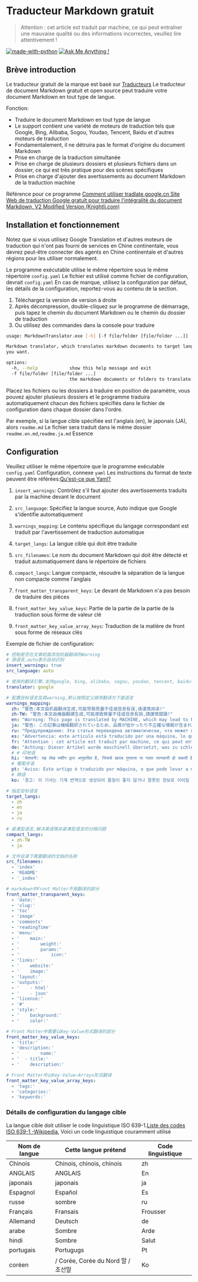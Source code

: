 # Traducteur Markdown gratuit

> Attention : cet article est traduit par machine, ce qui peut entraîner une mauvaise qualité ou des informations incorrectes, veuillez lire attentivement !


[![made-with-python](https://img.shields.io/badge/Made%20with-Python-1f425f.svg)](https://www.python.org/)
[![Ask Me Anything !](https://img.shields.io/badge/Ask%20me-anything-1abc9c.svg)](https://GitHub.com/Naereen/ama)

## Brève introduction

Le traducteur gratuit de la marque est basé sur [Traducteurs](https://github.com/UlionTse/translators) Le traducteur de document Markdown gratuit et open source peut traduire votre document Markdown en tout type de langue.

Fonction:

- Traduire le document Markdown en tout type de langue
- Le support contient une variété de moteurs de traduction tels que Google, Bing, Alibaba, Sogou, Youdao, Tencent, Baidu et d'autres moteurs de traduction
- Fondamentalement, il ne détruira pas le format d'origine du document Markdown
- Prise en charge de la traduction simultanée
- Prise en charge de plusieurs dossiers et plusieurs fichiers dans un dossier, ce qui est très pratique pour des scènes spécifiques
- Prise en charge d'ajouter des avertissements au document Markdown de la traduction machine

Référence pour ce programme [Comment utiliser tradlate.google.cn Site Web de traduction Google gratuit pour traduire l'intégralité du document Markdown, V2 Modified Version (Knightli.com)](https://www.knightli.com/zh-tw/2022/04/24/免費-google-翻譯-整篇-markdown-文檔-修改版/)

## Installation et fonctionnement

Notez que si vous utilisez Google Translation et d'autres moteurs de traduction qui n'ont pas fourni de services en Chine continentale, vous devrez peut-être connecter des agents en Chine continentale et d'autres régions pour les utiliser normalement.

Le programme exécutable utilise le même répertoire sous le même répertoire `config.yaml` Le fichier est utilisé comme fichier de configuration, devrait `config.yaml` En cas de manque, utilisez la configuration par défaut, les détails de la configuration, reportez-vous au contenu de la section.

1. Téléchargez la version de version à droite
2. Après décompression, double-cliquez sur le programme de démarrage, puis tapez le chemin du document Markdown ou le chemin du dossier de traduction
3. Ou utilisez des commandes dans la console pour traduire

```bash
usage: MarkdownTranslator.exe [-h] [-f file/folder [file/folder ...]]

Markdown translator, which translates markdown documents to target languages
you want.

options:
  -h, --help            show this help message and exit
  -f file/folder [file/folder ...]
                        the markdown documents or folders to translate.
```

Placez les fichiers ou les dossiers à traduire en position de paramètre, vous pouvez ajouter plusieurs dossiers et le programme traduira automatiquement chacun des fichiers spécifiés dans le fichier de configuration dans chaque dossier dans l'ordre.

Par exemple, si la langue cible spécifiée est l'anglais (en), le japonais (JA), alors `readme.md` Le fichier sera traduit dans le même dossier `readme.en.md`,`readme.ja.md` Essence

## Configuration

Veuillez utiliser le même répertoire que le programme exécutable `config.yaml` Configuration, connexe `yaml` Les instructions du format de texte peuvent être référées:[Qu'est-ce que Yaml?](https://www.redhat.com/en/topics/automation/what-is-yaml)

1. `insert_warnings`: Contrôlez s'il faut ajouter des avertissements traduits par la machine devant le document

2. `src_language`: Spécifiez la langue source, Auto indique que Google s'identifie automatiquement

3. `warnings_mapping`: Le contenu spécifique du langage correspondant est traduit par l'avertissement de traduction automatique

4. `target_langs`: La langue cible qui doit être traduite

5. `src_filenames`: Le nom du document Markdown qui doit être détecté et traduit automatiquement dans le répertoire de fichiers

6. `compact_langs`: Langue compacte, résoudre la séparation de la langue non compacte comme l'anglais

7. `front_matter_transparent_keys`: Le devant de Markdown n'a pas besoin de traduire des pièces

8. `front_matter_key_value_keys`: Partie de la partie de la partie de la traduction sous forme de valeur clé

9. `front_matter_key_value_array_keys`: Traduction de la matière de front sous forme de réseaux clés

Exemple de fichier de configuration:

```yaml
# 控制是否在文章前面添加机器翻译的Warning
# 源语言,auto表示自动识别
insert_warnings: true
src_language: auto

# 使用的翻译引擎,支持google, bing, alibaba, sogou, youdao, tencent, baidu等翻译引擎
translator: google

# 配置目标语言及其warning,默认按照定义顺序翻译为下面语言
warnings_mapping:
  zh: "警告:本文由机器翻译生成,可能导致质量不佳或信息有误,请谨慎阅读!"
  zh-TW: "警告:本文由機器翻譯生成,可能導致質量不佳或信息有誤,請謹慎閱讀!"
  en: "Warning: This page is translated by MACHINE, which may lead to POOR QUALITY or INCORRECT INFORMATION, please read with CAUTION!"
  ja: "警告: この記事は機械翻訳されているため、品質が低かったり不正確な情報が含まれる可能性があります。よくお読みください。"
  ru: "Предупреждение: Эта статья переведена автоматически, что может привести к некачественной или неверной информации, пожалуйста, внимательно прочитайте!"
  es: "Advertencia: este artículo está traducido por una máquina, lo que puede dar lugar a una mala calidad o información incorrecta. ¡Lea atentamente!"
  fr: "Attention : cet article est traduit par machine, ce qui peut entraîner une mauvaise qualité ou des informations incorrectes, veuillez lire attentivement !"
  de: "Achtung: Dieser Artikel wurde maschinell übersetzt, was zu schlechter Qualität oder falschen Informationen führen kann, bitte sorgfältig lesen!"
  # # 印地语
  hi: 'चेतावनी: यह लेख मशीन द्वारा अनुवादित है, जिससे खराब गुणवत्ता या गलत जानकारी हो सकती है, कृपया ध्यान से पढ़ें!'
  # 葡萄牙语
  pt: 'Aviso: Este artigo é traduzido por máquina, o que pode levar a má qualidade ou informações incorretas, leia com atenção!'
  # 韩语
  ko: '경고: 이 기사는 기계 번역으로 생성되어 품질이 좋지 않거나 잘못된 정보로 이어질 수 있으므로 주의 깊게 읽으십시오!'

# 指定目标语言
target_langs:
  - zh
  - en
  - ja
  - ru

# 紧凑型语言,解决英语等非紧凑型语言的分隔问题
compact_langs:
  - zh-TW
  - ja

# 文件目录下需要翻译的文档的名称
src_filenames:
  - 'index'
  - 'README'
  - '_index'

# markdown中Front Matter不用翻译的部分
front_matter_transparent_keys:
  - 'date:'
  - 'slug:'
  - 'toc'
  - 'image'
  - 'comments'
  - 'readingTime'
  - 'menu:'
  - '    main:'
  - '        weight:'
  - '        params:'
  - '            icon:'
  - 'links:'
  - '    website:'
  - '    image:'
  - 'layout:'
  - 'outputs:'
  - '    - html'
  - '    - json'
  - 'license:'
  - '#'
  - 'style:'
  - '    background:'
  - '    color:'

# Front Matter中需要以Key-Value形式翻译的部分
front_matter_key_value_keys:
  - 'title:'
  - 'description:'
  - '        name:'
  - '  - title:'
  - '    description:'

# Front Matter中以Key-Value—Arrays形式翻译
front_matter_key_value_array_keys:
  - 'tags:'
  - 'categories:'
  - 'keywords:'
```

### Détails de configuration du langage cible

La langue cible doit utiliser le code linguistique ISO 639-1.[Liste des codes ISO 639-1 -Wikipedia](https://en.wikipedia.org/wiki/List_of_ISO_639-1_codes), Voici un code linguistique couramment utilisé

|Nom de langue|Cette langue prétend|Code linguistique|
| ---------- | ------------------------------ | -------- |
|Chinois|Chinois, chinois, chinois|zh|
|ANGLAIS|ANGLAIS|En|
|japonais|japonais|ja|
|Espagnol|Español|Es|
|russe|sombre|ru|
|Français|Fransais|Frousser|
|Allemand|Deutsch|de|
|arabe|Sombre|Arde|
|hindi|Sombre|Salut|
|portugais|Portugugs|Pt|
|coréen|/ Corée, Corée du Nord 말 / 조선말|Ko|